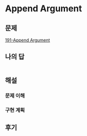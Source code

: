 # Append Argument

## 문제

[191-Append Argument](https://github.com/type-challenges/type-challenges/blob/main/questions/00191-medium-append-argument/README.ko.md)

## 나의 답

```typescript

```

## 해설

### 문제 이해

### 구현 계획

## 후기
